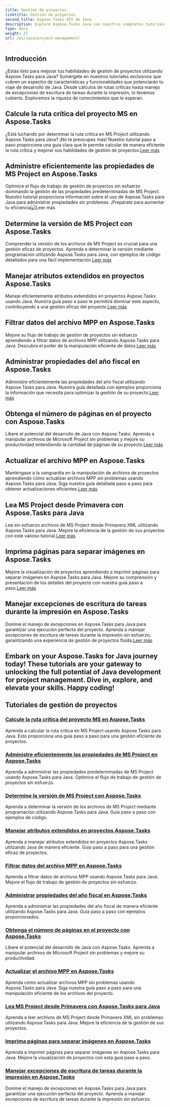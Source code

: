 ```yaml
---
title: Gestión de proyectos
linktitle: Gestión de proyectos
second_title: Aspose.Tasks API de Java
description: Explore Aspose.Tasks Java con nuestros completos tutoriales de gestión de proyectos. Desde cálculos de rutas críticas hasta propiedades de años fiscales, optimice su flujo de trabajo.
type: docs
weight: 27
url: /es/java/project-management/
---
```

## Introducción

¿Estás listo para mejorar tus habilidades de gestión de proyectos utilizando Aspose.Tasks para Java? Sumérgete en nuestros tutoriales exclusivos que cubren un espectro de características y funcionalidades que potenciarán tu viaje de desarrollo de Java. Desde cálculos de rutas críticas hasta manejo de excepciones de escritura de tareas durante la impresión, lo tenemos cubierto. Exploremos la riqueza de conocimientos que le esperan.

## Calcule la ruta crítica del proyecto MS en Aspose.Tasks
 ¿Está luchando por determinar la ruta crítica en MS Project utilizando Aspose.Tasks para Java? ¡No te preocupes más! Nuestro tutorial paso a paso proporciona una guía clara que le permite calcular de manera eficiente la ruta crítica y mejorar sus habilidades de gestión de proyectos.[Leer más](./critical-path/)

## Administre eficientemente las propiedades de MS Project en Aspose.Tasks
Optimice el flujo de trabajo de gestión de proyectos sin esfuerzo dominando la gestión de las propiedades predeterminadas de MS Project. Nuestro tutorial proporciona información sobre el uso de Aspose.Tasks para Java para administrar propiedades sin problemas. ¡Prepárate para aumentar tu eficiencia![Leer más](./default-properties/)

## Determine la versión de MS Project con Aspose.Tasks
 Comprender la versión de los archivos de MS Project es crucial para una gestión eficaz de proyectos. Aprenda a determinar la versión mediante programación utilizando Aspose.Tasks para Java, con ejemplos de código detallados para una fácil implementación.[Leer más](./determine-version/)

## Manejar atributos extendidos en proyectos Aspose.Tasks
 Maneje eficientemente atributos extendidos en proyectos Aspose.Tasks usando Java. Nuestra guía paso a paso le permitirá dominar este aspecto, contribuyendo a una gestión eficaz del proyecto.[Leer más](./extended-attributes/)

## Filtrar datos del archivo MPP en Aspose.Tasks
 Mejore su flujo de trabajo de gestión de proyectos sin esfuerzo aprendiendo a filtrar datos de archivos MPP utilizando Aspose.Tasks para Java. Descubra el poder de la manipulación eficiente de datos.[Leer más](./filter-data/)

## Administrar propiedades del año fiscal en Aspose.Tasks
 Administre eficientemente las propiedades del año fiscal utilizando Aspose.Tasks para Java. Nuestra guía detallada con ejemplos proporciona la información que necesita para optimizar la gestión de su proyecto.[Leer más](./fiscal-year-properties/)

## Obtenga el número de páginas en el proyecto con Aspose.Tasks
 Libere el potencial del desarrollo de Java con Aspose.Tasks. Aprenda a manipular archivos de Microsoft Project sin problemas y mejore su productividad entendiendo la cantidad de páginas de su proyecto.[Leer más](./number-of-pages/)

## Actualizar el archivo MPP en Aspose.Tasks
 Manténgase a la vanguardia en la manipulación de archivos de proyectos aprendiendo cómo actualizar archivos MPP sin problemas usando Aspose.Tasks para Java. Siga nuestra guía detallada paso a paso para obtener actualizaciones eficientes.[Leer más](./update-mpp/)

## Lea MS Project desde Primavera con Aspose.Tasks para Java
 Lea sin esfuerzo archivos de MS Project desde Primavera XML utilizando Aspose.Tasks para Java. Mejore la eficiencia de la gestión de sus proyectos con este valioso tutorial.[Leer más](./read-primavera/)

## Imprima páginas para separar imágenes en Aspose.Tasks
Mejore la visualización de proyectos aprendiendo a imprimir páginas para separar imágenes en Aspose.Tasks para Java. Mejore su comprensión y presentación de los detalles del proyecto con nuestra guía paso a paso.[Leer más](./print-pages/)

## Manejar excepciones de escritura de tareas durante la impresión en Aspose.Tasks
 Domine el manejo de excepciones en Aspose.Tasks para Java para garantizar una ejecución perfecta del proyecto. Aprenda a manejar excepciones de escritura de tareas durante la impresión sin esfuerzo, garantizando una experiencia de gestión de proyectos fluida.[Leer más](./print-task-exceptions/)

Embark on your Aspose.Tasks for Java journey today! These tutorials are your gateway to unlocking the full potential of Java development for project management. Dive in, explore, and elevate your skills. Happy coding!
---
## Tutoriales de gestión de proyectos
### [Calcule la ruta crítica del proyecto MS en Aspose.Tasks](./critical-path/)
Aprenda a calcular la ruta crítica en MS Project usando Aspose.Tasks para Java. Esto proporciona una guía paso a paso para una gestión eficiente de proyectos.
### [Administre eficientemente las propiedades de MS Project en Aspose.Tasks](./default-properties/)
Aprenda a administrar las propiedades predeterminadas de MS Project usando Aspose.Tasks para Java. Optimice el flujo de trabajo de gestión de proyectos sin esfuerzo.
### [Determine la versión de MS Project con Aspose.Tasks](./determine-version/)
Aprenda a determinar la versión de los archivos de MS Project mediante programación utilizando Aspose.Tasks para Java. Guía paso a paso con ejemplos de código.
### [Manejar atributos extendidos en proyectos Aspose.Tasks](./extended-attributes/)
Aprenda a manejar atributos extendidos en proyectos Aspose.Tasks utilizando Java de manera eficiente. Guía paso a paso para una gestión eficaz de proyectos.
### [Filtrar datos del archivo MPP en Aspose.Tasks](./filter-data/)
Aprenda a filtrar datos de archivos MPP usando Aspose.Tasks para Java. Mejore el flujo de trabajo de gestión de proyectos sin esfuerzo.
### [Administrar propiedades del año fiscal en Aspose.Tasks](./fiscal-year-properties/)
Aprenda a administrar las propiedades del año fiscal de manera eficiente utilizando Aspose.Tasks para Java. Guía paso a paso con ejemplos proporcionados.
### [Obtenga el número de páginas en el proyecto con Aspose.Tasks](./number-of-pages/)
Libere el potencial del desarrollo de Java con Aspose.Tasks. Aprenda a manipular archivos de Microsoft Project sin problemas y mejore su productividad.
### [Actualizar el archivo MPP en Aspose.Tasks](./update-mpp/)
Aprenda cómo actualizar archivos MPP sin problemas usando Aspose.Tasks para Java. Siga nuestra guía paso a paso para una manipulación eficiente de los archivos del proyecto.
### [Lea MS Project desde Primavera con Aspose.Tasks para Java](./read-primavera/)
Aprenda a leer archivos de MS Project desde Primavera XML sin problemas utilizando Aspose.Tasks para Java. Mejore la eficiencia de la gestión de sus proyectos.
### [Imprima páginas para separar imágenes en Aspose.Tasks](./print-pages/)
Aprenda a imprimir páginas para separar imágenes en Aspose.Tasks para Java. Mejore la visualización de proyectos con esta guía paso a paso.
### [Manejar excepciones de escritura de tareas durante la impresión en Aspose.Tasks](./print-task-exceptions/)
Domine el manejo de excepciones en Aspose.Tasks para Java para garantizar una ejecución perfecta del proyecto. Aprenda a manejar excepciones de escritura de tareas durante la impresión sin esfuerzo.